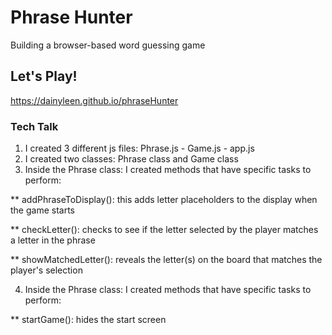 # Phrase Hunter
Building a browser-based word guessing game

## Let's Play!
https://dainyleen.github.io/phraseHunter

### Tech Talk
1. I created 3 different js files: Phrase.js - Game.js - app.js
2. I created two classes: Phrase class and Game class
3. Inside the Phrase class: I created methods that have specific tasks to perform:

  ** addPhraseToDisplay(): this adds letter placeholders to the display when the game starts

  ** checkLetter(): checks to see if the letter selected by the player matches a letter in the phrase

  ** showMatchedLetter(): reveals the letter(s) on the board that matches the player's selection

4. Inside the Phrase class: I created methods that have specific tasks to perform:

  ** startGame(): hides the start screen 



